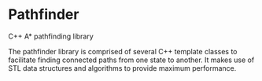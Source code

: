# Pathfinder
C++ A* pathfinding library

The pathfinder library is comprised of several C++ template classes to facilitate finding connected paths from one state to another.  It makes use of STL data structures and algorithms to provide maximum performance.

